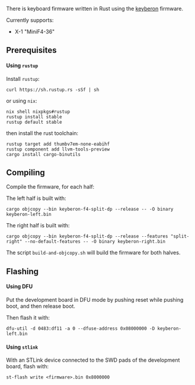 There is keyboard firmware written in Rust using the [keyberon](https://github.com/TeXitoi/keyberon)
firmware.

Currently supports:

- X-1 "MiniF4-36"

## Prerequisites

#### Using `rustup`

Install `rustup`:

```shell
curl https://sh.rustup.rs -sSf | sh
```

or using `nix`:

```
nix shell nixpkgs#rustup
rustup install stable
rustup default stable
```

then install the rust toolchain:

```shell
rustup target add thumbv7em-none-eabihf
rustup component add llvm-tools-preview
cargo install cargo-binutils
```

## Compiling

Compile the firmware, for each half:

The left half is built with:

```shell
cargo objcopy --bin keyberon-f4-split-dp --release -- -O binary keyberon-left.bin
```

The right half is built with:

```shell
cargo objcopy --bin keyberon-f4-split-dp --release --features "split-right" --no-default-features -- -O binary keyberon-right.bin
```

The script `build-and-objcopy.sh` will build the firmware for both halves.

## Flashing

#### Using DFU

Put the development board in DFU mode by pushing reset while pushing
boot, and then release boot.

Then flash it with:

```shell
dfu-util -d 0483:df11 -a 0 --dfuse-address 0x08000000 -D keyberon-left.bin
```

#### Using `stlink`

With an STLink device connected to the SWD pads of the development board,
flash with:

```
st-flash write <firmware>.bin 0x8000000
```
